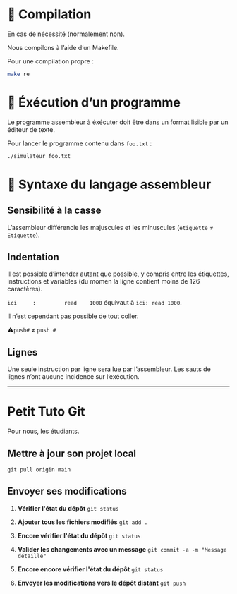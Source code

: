 # 🔨 Compilation

En cas de nécessité (normalement non).

Nous compilons à l’aide d’un Makefile.

Pour une compilation propre :

```bash
make re
```

# 👟 Éxécution d’un programme

Le programme assembleur à éxécuter doit être dans un format lisible par un éditeur de texte.

Pour lancer le programme contenu dans `foo.txt` :

```bash
./simulateur foo.txt
```

# 🧩 Syntaxe du langage assembleur

## Sensibilité à la casse

L’assembleur différencie les majuscules et les minuscules (`etiquette` ≠ `Etiquette`).

## Indentation

Il est possible d’intender autant que possible, y compris entre les étiquettes, instructions et variables (du momen la ligne contient moins de 126 caractères).

 `ici     :         read    1000`     équivaut à `ici: read 1000`.

Il n’est cependant pas possible de tout coller.

⚠️`push#` ≠ `push #` 

## Lignes

Une seule instruction par ligne sera lue par l’assembleur. Les sauts de lignes n’ont aucune incidence sur l’exécution.


---


# Petit Tuto Git

Pour nous, les étudiants.

## Mettre à jour son projet local
   ```git pull origin main```

## Envoyer ses modifications

1. **Vérifier l'état du dépôt**
   ```git status```

2. **Ajouter tous les fichiers modifiés**
   ```git add .```

3. **Encore vérifier l'état du dépôt**
   ```git status```

4. **Valider les changements avec un message**
   ```git commit -a -m "Message détaillé"```

5. **Encore encore vérifier l'état du dépôt**
   ```git status```

6. **Envoyer les modifications vers le dépôt distant**
   ```git push```

